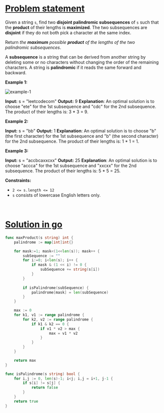 # [Problem statement](https://leetcode.com/problems/maximum-product-of-the-length-of-two-palindromic-subsequences)

Given a string `s`, find two **disjoint palindromic subsequences** of `s` such that the **product** of their lengths is **maximized**. The two subsequences are **disjoint** if they do not both pick a character at the same index.

Return _the **maximum** possible **product** of the lengths of the two palindromic subsequences_.

A **subsequence** is a string that can be derived from another string by deleting some or no characters without changing the order of the remaining characters. A string is **palindromic** if it reads the same forward and backward.

**Example 1:**

![example-1](https://assets.leetcode.com/uploads/2021/08/24/two-palindromic-subsequences.png) 


**Input:** s = "leetcodecom"
**Output:** 9
**Explanation**: An optimal solution is to choose "ete" for the 1st subsequence and "cdc" for the 2nd subsequence.
The product of their lengths is: 3 * 3 = 9.

**Example 2:**


**Input:** s = "bb"
**Output:** 1
**Explanation**: An optimal solution is to choose "b" (the first character) for the 1st subsequence and "b" (the second character) for the 2nd subsequence.
The product of their lengths is: 1 * 1 = 1.

**Example 3:**


**Input:** s = "accbcaxxcxx"
**Output:** 25
**Explanation**: An optimal solution is to choose "accca" for the 1st subsequence and "xxcxx" for the 2nd subsequence.
The product of their lengths is: 5 * 5 = 25.

**Constraints:**

* `2 <= s.length <= 12`
* `s` consists of lowercase English letters only.

<br />

# [Solution in go](https://leetcode.com/submissions/detail/1143692311/)

```go
func maxProduct(s string) int {
    palindrome := map[int]int{}

    for mask:=1; mask<(1<<len(s)); mask++ {
        subSequence := ""
        for i:=0; i<len(s); i++ {
            if mask & (1 << i) != 0 {
                subSequence += string(s[i])
            }
        }
        
        if isPalindrome(subSequence) {
            palindrome[mask] = len(subSequence)
        }
    }

    max := 0
    for k1, v1 := range palindrome {
        for k2, v2 := range palindrome {
            if k1 & k2 == 0 {
                if v1 * v2 > max {
                    max = v1 * v2
                }
            }
        }
    }

    return max
}

func isPalindrome(s string) bool {
    for i,j := 0, len(s)-1; i<j; i,j = i+1, j-1 {
        if s[i] != s[j] {
            return false
        }
    }
    return true
}
```